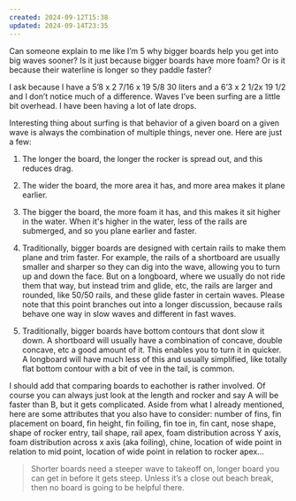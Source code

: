 ```yaml
---
created: 2024-09-12T15:38
updated: 2024-09-14T23:35
---
```

 
Can someone explain to me like I’m 5 why bigger boards help you get into big waves sooner? Is it just because bigger boards have more foam? Or is it because their waterline is longer so they paddle faster?

I ask because I have a 5’8 x 2 7/16 x 19 5/8 30 liters and a 6’3 x 2 1/2x 19 1/2 and I don’t notice much of a difference. Waves I’ve been surfing are a little bit overhead. I have been having a lot of late drops.


Interesting thing about surfing is that behavior of a given board on a given wave is always the combination of multiple things, never one. Here are just a few:

1. The longer the board, the longer the rocker is spread out, and this reduces drag.
    
2. The wider the board, the more area it has, and more area makes it plane earlier.
    
3. The bigger the board, the more foam it has, and this makes it sit higher in the water. When it's higher in the water, less of the rails are submerged, and so you plane earlier and faster.
    
4. Traditionally, bigger boards are designed with certain rails to make them plane and trim faster. For example, the rails of a shortboard are usually smaller and sharper so they can dig into the wave, allowing you to turn up and down the face. But on a longboard, where we usually do not ride them that way, but instead trim and glide, etc, the rails are larger and rounded, like 50/50 rails, and these glide faster in certain waves. Please note that this point branches out into a longer discussion, because rails behave one way in slow waves and different in fast waves.
    
5. Traditionally, bigger boards have bottom contours that dont slow it down. A shortboard will usually have a combination of concave, double concave, etc a good amount of it. This enables you to turn it in quicker. A longboard will have much less of this and usually simplified, like totally flat bottom contour with a bit of vee in the tail, is common.
    

I should add that comparing boards to eachother is rather involved. Of course you can always just look at the length and rocker and say A will be faster than B, but it gets complicated. Aside from what I already mentioned, here are some attributes that you also have to consider: number of fins, fin placement on board, fin height, fin foiling, fin toe in, fin cant, nose shape, shape of rocker entry, tail shape, rail apex, foam distribution across Y axis, foam distribution across x axis (aka foiling), chine, location of wide point in relation to mid point, location of wide point in relation to rocker apex...


  
> Shorter boards need a steeper wave to takeoff on, longer board you can get in before it gets steep. Unless it’s a close out beach break, then no board is going to be helpful there.